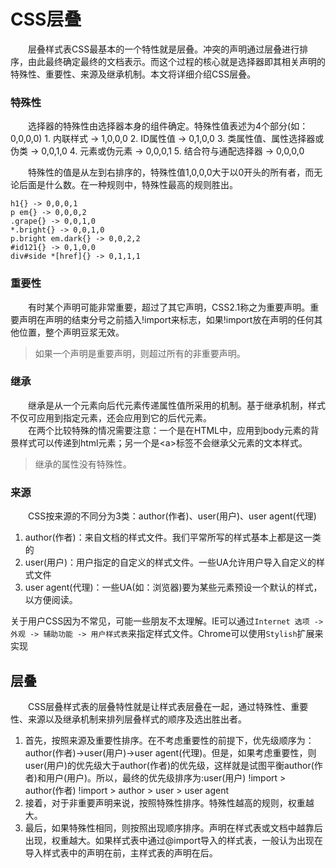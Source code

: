 # CSS层叠
&emsp;&emsp;层叠样式表CSS最基本的一个特性就是层叠。冲突的声明通过层叠进行排序，由此最终确定最终的文档表示。而这个过程的核心就是选择器即其相关声明的特殊性、重要性、来源及继承机制。本文将详细介绍CSS层叠。  

### 特殊性
&emsp;&emsp;选择器的特殊性由选择器本身的组件确定。特殊性值表述为4个部分(如：0,0,0,0)
    1. 内联样式 -> 1,0,0,0
    2. ID属性值 -> 0,1,0,0
    3. 类属性值、属性选择器或伪类 -> 0,0,1,0
    4. 元素或伪元素 -> 0,0,0,1
    5. 结合符与通配选择器 -> 0,0,0,0

&emsp;&emsp;特殊性的值是从左到右排序的，特殊性值1,0,0,0大于以0开头的所有者，而无论后面是什么数。在一种规则中，特殊性最高的规则胜出。  
```
h1{} -> 0,0,0,1
p em{} -> 0,0,0,2
.grape{} -> 0,0,1,0
*.bright{} -> 0,0,1,0
p.bright em.dark{} -> 0,0,2,2
#id121{} -> 0,1,0,0
div#side *[href]{} -> 0,1,1,1
```

### 重要性
&emsp;&emsp;有时某个声明可能非常重要，超过了其它声明，CSS2.1称之为重要声明。重要声明在声明的结束分号之前插入!import来标志，如果!import放在声明的任何其他位置，整个声明豆浆无效。  
>如果一个声明是重要声明，则超过所有的非重要声明。  

### 继承
&emsp;&emsp;继承是从一个元素向后代元素传递属性值所采用的机制。基于继承机制，样式不仅可应用到指定元素，还会应用到它的后代元素。  
&emsp;&emsp;在两个比较特殊的情况需要注意：一个是在HTML中，应用到body元素的背景样式可以传递到html元素；另一个是&lt;a&gt;标签不会继承父元素的文本样式。  
>继承的属性没有特殊性。

### 来源
&emsp;&emsp;CSS按来源的不同分为3类：author(作者)、user(用户)、user agent(代理)  
1. author(作者)：来自文档的样式文件。我们平常所写的样式基本上都是这一类的  
2. user(用户)：用户指定的自定义的样式文件。一些UA允许用户导入自定义的样式文件  
3. user agent(代理)：一些UA(如：浏览器)要为某些元素预设一个默认的样式，以方便阅读。

关于用户CSS因为不常见，可能一些朋友不太理解。IE可以通过`Internet 选项 -> 外观 -> 辅助功能 -> 用户样式表`来指定样式文件。Chrome可以使用`Stylish`扩展来实现

## 层叠
&emsp;&emsp;CSS层叠样式表的层叠特性就是让样式表层叠在一起，通过特殊性、重要性、来源以及继承机制来排列层叠样式的顺序及选出胜出者。  

1. 首先，按照来源及重要性排序。在不考虑重要性的前提下，优先级顺序为：author(作者)->user(用户)->user agent(代理)。但是，如果考虑重要性，则user(用户)的优先级大于author(作者)的优先级，这样就是试图平衡author(作者)和用户(用户)。所以，最终的优先级排序为:user(用户) !import > author(作者) !import > author > user > user agent  
2. 接着，对于非重要声明来说，按照特殊性排序。特殊性越高的规则，权重越大。  
3. 最后，如果特殊性相同，则按照出现顺序排序。声明在样式表或文档中越靠后出现，权重越大。如果样式表中通过@import导入的样式表，一般认为出现在导入样式表中的声明在前，主样式表的声明在后。  